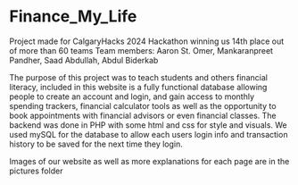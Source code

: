 # Finance_My_Life
Project made for CalgaryHacks 2024 Hackathon winning us 14th place out of more than 60 teams
Team members: Aaron St. Omer, Mankaranpreet Pandher, Saad Abdullah, Abdul Biderkab

The purpose of this project was to teach students and others financial literacy, included in this website is a fully functional database allowing people to create an account and login, and gain access to monthly spending trackers, financial calculator tools as well as the opportunity to book appointments with financial advisors or even financial classes. The backend was done in PHP with some html and css for style and visuals. We used mySQL for the database to allow each users login info and transaction history to be saved for the next time they login.

Images of our website as well as more explanations for each page are in the pictures folder
